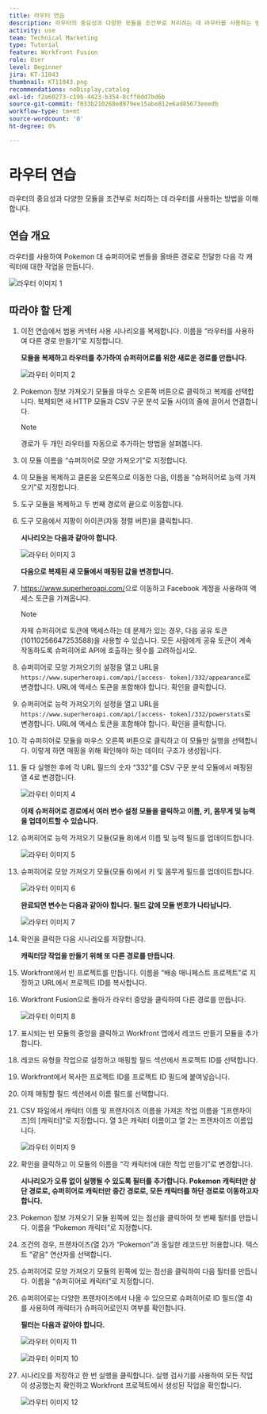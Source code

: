 ```yaml
---
title: 라우터 연습
description: 라우터의 중요성과 다양한 모듈을 조건부로 처리하는 데 라우터를 사용하는 방법을 이해합니다.
activity: use
team: Technical Marketing
type: Tutorial
feature: Workfront Fusion
role: User
level: Beginner
jira: KT-11043
thumbnail: KT11043.png
recommendations: noDisplay,catalog
exl-id: f2a60273-c19b-4423-b354-8cff0dd7bd6b
source-git-commit: f033b210268e8979ee15abe812e6ad85673eeedb
workflow-type: tm+mt
source-wordcount: '0'
ht-degree: 0%

---
```


# 라우터 연습

라우터의 중요성과 다양한 모듈을 조건부로 처리하는 데 라우터를 사용하는 방법을 이해합니다.

## 연습 개요

라우터를 사용하여 Pokemon 대 슈퍼히어로 번들을 올바른 경로로 전달한 다음 각 캐릭터에 대한 작업을 만듭니다.

![라우터 이미지 1](../12-exercises/assets/routers-walkthrough-1.png)

## 따라야 할 단계

1. 이전 연습에서 범용 커넥터 사용 시나리오를 복제합니다. 이름을 “라우터를 사용하여 다른 경로 만들기”로 지정합니다.

   **모듈을 복제하고 라우터를 추가하여 슈퍼히어로를 위한 새로운 경로를 만듭니다.**

   ![라우터 이미지 2](../12-exercises/assets/routers-walkthrough-2.png)

1. Pokemon 정보 가져오기 모듈을 마우스 오른쪽 버튼으로 클릭하고 복제를 선택합니다. 복제되면 새 HTTP 모듈과 CSV 구문 분석 모듈 사이의 줄에 끌어서 연결합니다.

   >[!NOTE]
   >
   > 경로가 두 개인 라우터를 자동으로 추가하는 방법을 살펴봅니다.

1. 이 모듈 이름을 “슈퍼히어로 모양 가져오기”로 지정합니다.
1. 이 모듈을 복제하고 클론을 오른쪽으로 이동한 다음, 이름을 “슈퍼히어로 능력 가져오기”로 지정합니다.
1. 도구 모듈을 복제하고 두 번째 경로의 끝으로 이동합니다.
1. 도구 모음에서 지팡이 아이콘(자동 정렬 버튼)을 클릭합니다.

   **시나리오는 다음과 같아야 합니다.**

   ![라우터 이미지 3](../12-exercises/assets/routers-walkthrough-3.png)

   **다음으로 복제된 새 모듈에서 매핑된 값을 변경합니다.**

1. <https://www.superheroapi.com/>으로 이동하고 Facebook 계정을 사용하여 액세스 토큰을 가져옵니다.

   >[!NOTE]
   >
   >자체 슈퍼히어로 토큰에 액세스하는 데 문제가 있는 경우, 다음 공유 토큰(10110256647253588)을 사용할 수 있습니다. 모든 사람에게 공유 토큰이 계속 작동하도록 슈퍼히어로 API에 호출하는 횟수를 고려하십시오.

1. 슈퍼히어로 모양 가져오기의 설정을 열고 URL을 `https://www.superheroapi.com/api/[access- token]/332/appearance`로 변경합니다. URL에 액세스 토큰을 포함해야 합니다. 확인을 클릭합니다.
1. 슈퍼히어로 능력 가져오기의 설정을 열고 URL을 `https://www.superheroapi.com/api/[access- token]/332/powerstats`로 변경합니다. URL에 액세스 토큰을 포함해야 합니다. 확인을 클릭합니다.
1. 각 슈퍼히어로 모듈을 마우스 오른쪽 버튼으로 클릭하고 이 모듈만 실행을 선택합니다. 이렇게 하면 매핑을 위해 확인해야 하는 데이터 구조가 생성됩니다.
1. 둘 다 실행한 후에 각 URL 필드의 숫자 “332”를 CSV 구문 분석 모듈에서 매핑된 열 4로 변경합니다.

   ![라우터 이미지 4](../12-exercises/assets/routers-walkthrough-4.png)

   **이제 슈퍼히어로 경로에서 여러 변수 설정 모듈을 클릭하고 이름, 키, 몸무게 및 능력을 업데이트할 수 있습니다.**

1. 슈퍼히어로 능력 가져오기 모듈(모듈 8)에서 이름 및 능력 필드를 업데이트합니다.

   ![라우터 이미지 5](../12-exercises/assets/routers-walkthrough-5.png)

1. 슈퍼히어로 모양 가져오기 모듈(모듈 6)에서 키 및 몸무게 필드를 업데이트합니다.

   ![라우터 이미지 6](../12-exercises/assets/routers-walkthrough-6.png)

   **완료되면 변수는 다음과 같아야 합니다. 필드 값에 모듈 번호가 나타납니다.**

   ![라우터 이미지 7](../12-exercises/assets/routers-walkthrough-7.png)

1. 확인을 클릭한 다음 시나리오를 저장합니다.

   **캐릭터당 작업을 만들기 위해 또 다른 경로를 만듭니다.**

1. Workfront에서 빈 프로젝트를 만듭니다. 이름을 “배송 매니페스트 프로젝트”로 지정하고 URL에서 프로젝트 ID를 복사합니다.
1. Workfront Fusion으로 돌아가 라우터 중앙을 클릭하여 다른 경로를 만듭니다.

   ![라우터 이미지 8](../12-exercises/assets/routers-walkthrough-8.png)

1. 표시되는 빈 모듈의 중앙을 클릭하고 Workfront 앱에서 레코드 만들기 모듈을 추가합니다.
1. 레코드 유형을 작업으로 설정하고 매핑할 필드 섹션에서 프로젝트 ID를 선택합니다.
1. Workfront에서 복사한 프로젝트 ID를 프로젝트 ID 필드에 붙여넣습니다.
1. 이제 매핑할 필드 섹션에서 이름 필드를 선택합니다.
1. CSV 파일에서 캐릭터 이름 및 프랜차이즈 이름을 가져온 작업 이름을 “[프랜차이즈]의 [캐릭터]”로 지정합니다. 열 3은 캐릭터 이름이고 열 2는 프랜차이즈 이름입니다.

   ![라우터 이미지 9](../12-exercises/assets/routers-walkthrough-9.png)

1. 확인을 클릭하고 이 모듈의 이름을 “각 캐릭터에 대한 작업 만들기”로 변경합니다.

   **시나리오가 오류 없이 실행될 수 있도록 필터를 추가합니다. Pokemon 캐릭터만 상단 경로로, 슈퍼히어로 캐릭터만 중간 경로로, 모든 캐릭터를 하단 경로로 이동하고자 합니다.**

1. Pokemon 정보 가져오기 모듈 왼쪽에 있는 점선을 클릭하여 첫 번째 필터를 만듭니다. 이름을 “Pokemon 캐릭터”로 지정합니다.
1. 조건의 경우, 프랜차이즈(열 2)가 “Pokemon”과 동일한 레코드만 허용합니다. 텍스트 “같음” 연산자를 선택합니다.
1. 슈퍼히어로 모양 가져오기 모듈의 왼쪽에 있는 점선을 클릭하여 다음 필터를 만듭니다. 이름을 “슈퍼히어로 캐릭터”로 지정합니다.
1. 슈퍼히어로는 다양한 프랜차이즈에서 나올 수 있으므로 슈퍼히어로 ID 필드(열 4)를 사용하여 캐릭터가 슈퍼히어로인지 여부를 확인합니다.

   **필터는 다음과 같아야 합니다.**

   ![라우터 이미지 11](../12-exercises/assets/routers-walkthrough-11.png)

   ![라우터 이미지 10](../12-exercises/assets/routers-walkthrough-10.png)

1. 시나리오를 저장하고 한 번 실행을 클릭합니다. 실행 검사기를 사용하여 모든 작업이 성공했는지 확인하고 Workfront 프로젝트에서 생성된 작업을 확인합니다.

   ![라우터 이미지 12](../12-exercises/assets/routers-walkthrough-12.png)

